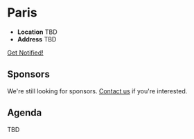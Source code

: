 # Paris

* **Location** TBD
* **Address** TBD

<a class="button" href="https://docs.google.com/a/linuxfoundation.org/forms/d/1nDIKImWRKjD4D7uwiUeZomM278lGkpBV9EIoHC_9bpI/viewform">Get Notified!</a>

## Sponsors

We're still looking for sponsors. <a href="mailto:tbenzies@linuxfoundation.org?subject=Node.js%20Live%20Sponsorship">Contact us</a> if you're interested.

## Agenda

TBD